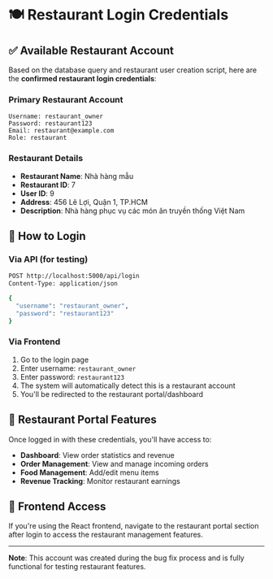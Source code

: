 # 🍽️ Restaurant Login Credentials

## ✅ Available Restaurant Account

Based on the database query and restaurant user creation script, here are the **confirmed restaurant login credentials**:

### **Primary Restaurant Account**
```
Username: restaurant_owner
Password: restaurant123
Email: restaurant@example.com
Role: restaurant
```

### **Restaurant Details**
- **Restaurant Name**: Nhà hàng mẫu
- **Restaurant ID**: 7
- **User ID**: 9
- **Address**: 456 Lê Lợi, Quận 1, TP.HCM
- **Description**: Nhà hàng phục vụ các món ăn truyền thống Việt Nam

## 🔐 How to Login

### **Via API (for testing)**
```bash
POST http://localhost:5000/api/login
Content-Type: application/json

{
  "username": "restaurant_owner",
  "password": "restaurant123"
}
```

### **Via Frontend**
1. Go to the login page
2. Enter username: `restaurant_owner`
3. Enter password: `restaurant123`
4. The system will automatically detect this is a restaurant account
5. You'll be redirected to the restaurant portal/dashboard

## 🎯 Restaurant Portal Features

Once logged in with these credentials, you'll have access to:
- **Dashboard**: View order statistics and revenue
- **Order Management**: View and manage incoming orders
- **Food Management**: Add/edit menu items
- **Revenue Tracking**: Monitor restaurant earnings

## 📱 Frontend Access

If you're using the React frontend, navigate to the restaurant portal section after login to access the restaurant management features.

---
**Note**: This account was created during the bug fix process and is fully functional for testing restaurant features.
